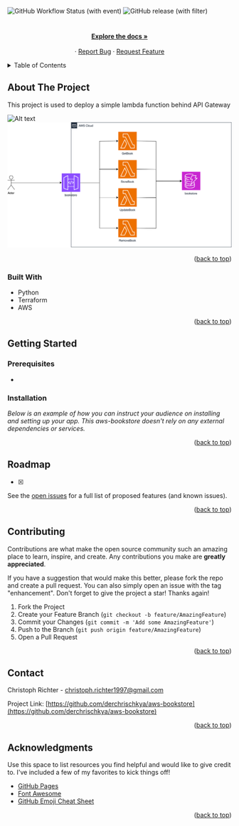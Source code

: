 <a name="readme-top"></a>

![GitHub Workflow Status (with event)](https://img.shields.io/github/actions/workflow/status/derchrischkya/aws-bookstore/release.yaml)
![GitHub release (with filter)](https://img.shields.io/github/v/release/derchrischkya/aws-bookstore)
<br />
<div align="center">
  <h3 align="center"></h3>

  <p align="center">
    <br />
    <a href="https://github.com/derchrischkya/aws-bookstore"><strong>Explore the docs »</strong></a>
    <br />
    <br />
    ·
    <a href="https://github.com/derchrischkya/aws-bookstore/issues">Report Bug</a>
    ·
    <a href="https://github.com/derchrischkya/aws-bookstore/issues">Request Feature</a>
  </p>
</div>


<!-- TABLE OF CONTENTS -->
<details>
  <summary>Table of Contents</summary>
  <ol>
    <li>
      <a href="#about-the-project">About The Project</a>
      <ul>
        <li><a href="#built-with">Built With</a></li>
      </ul>
    </li>
    <li>
      <a href="#getting-started">Getting Started</a>
      <ul>
        <li><a href="#prerequisites">Prerequisites</a></li>
        <li><a href="#installation">Installation</a></li>
      </ul>
    </li>
    <li><a href="#usage">Usage</a></li>
    <li><a href="#roadmap">Roadmap</a></li>
    <li><a href="#contributing">Contributing</a></li>
    <li><a href="#contact">Contact</a></li>
    <li><a href="#acknowledgments">Acknowledgments</a></li>
  </ol>
</details>



<!-- ABOUT THE PROJECT -->
## About The Project

This project is used to deploy a simple lambda function behind API Gateway

![Alt text](Architecture)
<img src="./.architecture.svg">

<p align="right">(<a href="#readme-top">back to top</a>)</p>

### Built With
- Python
- Terraform
- AWS

<p align="right">(<a href="#readme-top">back to top</a>)</p>



<!-- GETTING STARTED -->
## Getting Started
### Prerequisites

- 

### Installation

_Below is an example of how you can instruct your audience on installing and setting up your app. This aws-bookstore doesn't rely on any external dependencies or services._



<p align="right">(<a href="#readme-top">back to top</a>)</p>


<!-- ROADMAP -->
## Roadmap

- [x] 

See the [open issues](https://github.com/derchrischkya/aws-bookstore/issues) for a full list of proposed features (and known issues).

<p align="right">(<a href="#readme-top">back to top</a>)</p>


<!-- CONTRIBUTING -->
## Contributing

Contributions are what make the open source community such an amazing place to learn, inspire, and create. Any contributions you make are **greatly appreciated**.

If you have a suggestion that would make this better, please fork the repo and create a pull request. You can also simply open an issue with the tag "enhancement".
Don't forget to give the project a star! Thanks again!

1. Fork the Project
2. Create your Feature Branch (`git checkout -b feature/AmazingFeature`)
3. Commit your Changes (`git commit -m 'Add some AmazingFeature'`)
4. Push to the Branch (`git push origin feature/AmazingFeature`)
5. Open a Pull Request

<p align="right">(<a href="#readme-top">back to top</a>)</p>


<!-- CONTACT -->
## Contact

Christoph Richter  - christoph.richter1997@gmail.com

Project Link: [https://github.com/derchrischkya/aws-bookstore](https://github.com/derchrischkya/aws-bookstore)

<p align="right">(<a href="#readme-top">back to top</a>)</p>



<!-- ACKNOWLEDGMENTS -->
## Acknowledgments

Use this space to list resources you find helpful and would like to give credit to. I've included a few of my favorites to kick things off!

* [GitHub Pages](https://pages.github.com)
* [Font Awesome](https://fontawesome.com)
* [GitHub Emoji Cheat Sheet](https://www.webpagefx.com/tools/emoji-cheat-sheet)

<p align="right">(<a href="#readme-top">back to top</a>)</p>
